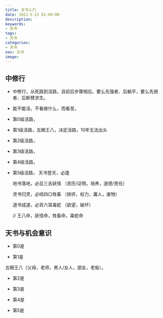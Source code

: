 ```yaml
---
title: 天书入门
date: 2022-5-23 01:00:00
description: 
keywords:
- 天书
tags:
- 天书
categories: 
- 天书
nav: 天书
image: 
---
```



## 中修行

- 中修行，从死路到活路，且前后步骤相应。要么先强者、后躺平，要么先弱者、后断臂求生。

- 能不能活，不看做什么，而看至，

- 第0级活路，

- 第1级活路，五眼王八，决定活路，10年无法出头

- 第2级活路，

- 第3级活路，

- 第4级活路，

- 第5级活路，
	天书登天，必逢
	
	地书落地，必召三舌妖怪
	（资历/证明，培养，道德/责任）
	
	灵书归灵，必经四口牲畜
	（排挤，权力，庸人，废物）
	
	道书成道，必背六耳毒蛇
	（欲望，破坏）
	
	//
	王八命，妖怪命，牲畜命，毒蛇命


## 天书与机会意识

- 第0是

- 第1是

五眼王八（父母，老师，男人/女人，朋友，老板）。

- 第2是

- 第3是

- 第4是

- 第5是


